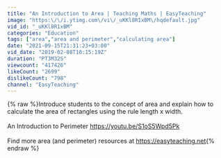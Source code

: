 ```yaml
---
title: "An Introduction to Area | Teaching Maths | EasyTeaching"
image: "https:\/\/i.ytimg.com\/vi\/_uKKl8R1xBM\/hqdefault.jpg"
vid_id: "_uKKl8R1xBM"
categories: "Education"
tags: ["area","area and perimeter","calculating area"]
date: "2021-09-15T21:31:23+03:00"
vid_date: "2019-02-08T10:15:19Z"
duration: "PT3M32S"
viewcount: "417426"
likeCount: "2699"
dislikeCount: "798"
channel: "EasyTeaching"
---
```

{% raw %}Introduce students to the concept of area and explain how to calculate the area of rectangles using the rule length x width.<br /><br />An Introduction to Perimeter <a rel="nofollow" target="blank" href="https://youtu.be/S1oS5Wpd5Pk">https://youtu.be/S1oS5Wpd5Pk</a><br /><br />Find more area (and perimeter) resources at <a rel="nofollow" target="blank" href="https://easyteaching.net">https://easyteaching.net</a>{% endraw %}
